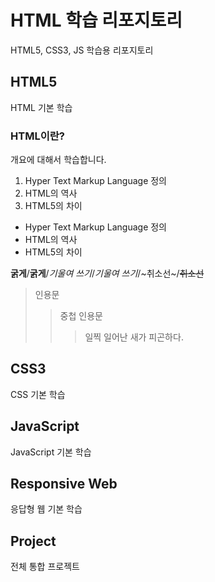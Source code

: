 # HTML 학습 리포지토리
HTML5, CSS3, JS 학습용 리포지토리

## HTML5
HTML 기본 학습

### HTML이란?
개요에 대해서 학습합니다.
1. Hyper Text Markup Language 정의
2. HTML의 역사
3. HTML5의 차이

- Hyper Text Markup Language 정의
- HTML의 역사
- HTML5의 차이

__굵게__/**굵게**/_기울여 쓰기_/*기울여 쓰기*/~취소선~/~~취소선~~

> 인용문
>> 중첩 인용문
>>> 일찍 일어난 새가 피곤하다.

## CSS3
CSS 기본 학습

## JavaScript
JavaScript 기본 학습

## Responsive Web
응답형 웹 기본 학습

## Project
전체 통합 프로젝트
